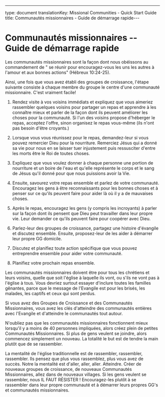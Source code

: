 ---
type: document
translationKey: Missional Communities - Quick Start Guide
title: Communautés missionnaires - Guide de démarrage rapide---
# Communautés missionnaires -- Guide de démarrage rapide

Les communautés missionnaires sont la façon dont nous obéissons au commandement de \" se réunir pour
encouragez-vous les uns les autres à l'amour et aux bonnes actions\" (Hébreux 10:24-25).

Ainsi, une fois que vous avez établi des groupes de croissance, l'étape suivante consiste à
chaque membre du groupe le centre d'une communauté missionnaire. C'est
vraiment facile!

1. Rendez visite à vos voisins immédiats et expliquez que vous aimeriez
    rassembler quelques voisins pour partager un repas et apprendre à les connaître
    mieux et parler de la façon dont ils peuvent améliorer les choses pour la communauté.
    Si l'un des voisins propose d'héberger le repas, acceptez l'offre,
    sinon organisez le repas vous-même (ils n'ont pas besoin d'être croyants.)

2. Lorsque vous vous réunissez pour le repas, demandez-leur si vous pouvez remercier Dieu
    pour la nourriture. Remerciez Jésus qui a donné sa vie pour nous en
    se laisser tuer injustement puis ressusciter d'entre les morts
    être le Roi de toutes choses.

3. Expliquez que vous voulez donner à chaque personne une portion de nourriture et un
    boire de l'eau et qu'elle représente le corps et le sang de Jésus qu'il
    donné pour que nous puissions avoir la Vie.

4. Ensuite, savourez votre repas ensemble et parlez de votre communauté.
    Encouragez les gens à être reconnaissants pour les bonnes choses et à penser
    sur ce qu'ils peuvent faire pour aider là où il y a de mauvaises choses.

5. Après le repas, encouragez les gens (y compris les incroyants) à parler
    sur la façon dont ils pensent que Dieu peut travailler dans leur propre vie. Leur demander
    ce qu'ils peuvent faire pour coopérer avec Dieu.

6. Parlez-leur des groupes de croissance, partagez une histoire d'évangile et discutez
    ensemble. Ensuite, proposez-leur de les aider à démarrer leur propre GG
    domicile.

7. Discutez et planifiez toute action spécifique que vous pouvez entreprendre ensemble pour aider
    votre communauté.

8. Planifiez votre prochain repas ensemble.

Les communautés missionnaires doivent être pour tous les chrétiens et leurs voisins,
quelle que soit l'église à laquelle ils vont, ou s'ils ne vont pas à l'église à
tous. Vous devriez surtout essayer d'inclure toutes les familles gênantes,
parce que le message de l'Evangile est pour les brisés, les malades, les captifs et
ceux qui sont perdus.

Si vous avez des Groupes de Croissance et des Communautés Missionnaires, vous avez les clés
d'atteindre des communautés entières avec l'Evangile et d'atteindre le
communautés tout autour.

N'oubliez pas que les communautés missionnaires fonctionnent mieux lorsqu'il y a moins de
40 personnes impliquées, alors créez plein de petites Communautés Missionnaires. Si
plus de gens veulent se joindre, alors commencez simplement un nouveau. La totalité
le but est de tendre la main plutôt que de se rassembler.

La mentalité de l'église traditionnelle est de rassembler, rassembler, rassembler. Ils
pensez que plus vous rassemblez, plus vous avez de succès. Notre
la mentalité est d'aller, aller, aller. Atteindre. Créer de nouveaux groupes de croissance, de nouveaux
Communautés Missionnaires, allez dans de nouveaux villages. Si les gens veulent se rassembler, nous
IL FAUT RÉSISTER ! Encouragez-les plutôt à se rassembler dans leur propre communauté et à
démarrer leurs propres GG\'s et communautés missionnaires.